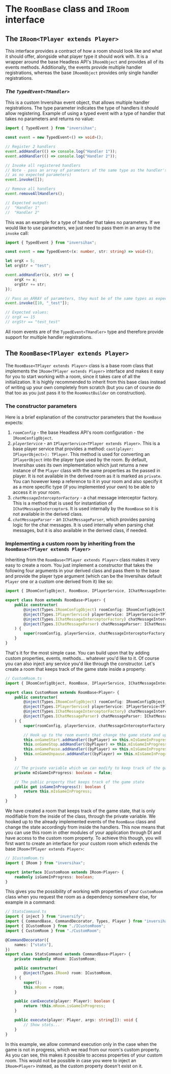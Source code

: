 # The `RoomBase` class and `IRoom` interface

## The `IRoom<TPlayer extends Player>`
This interface provides a contract of how a room should look like and what it should offer, alongside what player type it should work with. It is a wrapper around the base Headless API's `IRoomObject` and provides all of its events methods. Additionally, the events provide multiple handler registrations, whereas the base `IRoomObject` provides only single handler registrations.

### *The `TypedEvent<THandler>`*
This is a custom Inversihax event object, that allows multiple handler registrations. The type parameter indicates the type of handlers it should allow registering. Example of using a typed event with a type of handler that takes no parameters and returns no value:

```ts
import { TypedEvent } from "inversihax";

const event = new TypedEvent<() => void>();

// Register 2 handlers
event.addHandler(() => console.log("Handler 1"));
event.addHandler(() => console.log("Handler 2"));

// Invoke all registered handlers
// Note - pass an array of parameters of the same type as the handler's (empty array in this case
// as no expected parameters)
event.invoke([]);

// Remove all handlers
event.removeAllHandlers();

// Expected output:
//  "Handler 1"
//  "Handler 2"
```

This was an example for a type of handler that takes no parameters. If we would like to use parameters, we just need to pass them in an array to the `invoke` call:

```ts
import { TypedEvent } from "inversihax";

const event = new TypedEvent<(x: number, str: string) => void>();

let orgX = 5;
let orgStr = "test";

event.addHandler((x, str) => {
    orgX += x;
    orgStr += str;
});

// Pass an ARRAY of parameters, they must be of the same types as expected parameters and in the same order
event.invoke([10, "_test"]);

// Expected values:
// orgX == 15
// orgStr == "test_test"
```

All room events are of the `TypedEvent<THandler>` type and therefore provide support for multiple handler registrations.

## The `RoomBase<TPlayer extends Player>`
The `RoomBase<TPlayer extends Player>` class is a base room class that implements the `IRoom<TPlayer extends Player>` interface and makes it easy for you to start working with a room, since it takes care of all the initialization. It is highly recommended to inherit from this base class instead of writing up your own completely from scratch (but you can of course do that too as you just pass it to the `RoomHostBuilder` on construction).

### The constructor parameters
Here is a brief explanation of the constructor parameters that the `RoomBase` expects:
1. *`roomConfig`* - the base Headless API's room configuration - the `IRoomConfigObject`.
2. *`playerService`* - an `IPlayerService<TPlayer extends Player>`. This is a base player service that provides a method: `cast(player: IPlayerObject>): TPlayer`. This method is used for converting an `IPlayerObject` into the player type used by the room. By default, Inversihax uses its own implementation which just returns a new instance of the `Player` class with the same properties as the passed in player. It is not available in the derived room as it is marked as `private`. You can however keep a reference to it in your room and also specify it as a more specific type (if you implemented your own) to be able to access it in your room.
3. *`chatMessageInterceptorFactory`* - a chat message interceptor factory. This is a method that is used for instantiation of `IChatMessageInterceptor`s. It is used internally by the `RoomBase` so it is not available in the derived class.
4. *`chatMessageParser`* - an `IChatMessageParser`, which provides parsing logic for the chat messages. It is used internally when parsing chat messages, but it is also available in the derived class, if needed.

### Implementing a custom room by inheriting from the `RoomBase<TPlayer extends Player>`
Inheriting from the `RoomBase<TPlayer extends Player>` class makes it very easy to create a room. You just implement a constructor that takes the following four arguments in your derived class and pass them to the base and provide the player type argument (which can be the Inversihax default `Player` one or a custom one derived from it) like so:

```ts
import { IRoomConfigObject, RoomBase, IPlayerService, IChatMessageInterceptorFactoryFactoryType, IChatMessageParser } from "inversihax";

export class Room extends RoomBase<Player> {
    public constructor(
        @inject(Types.IRoomConfigObject) roomConfig: IRoomConfigObject,
        @inject(Types.IPlayerService) playerService: IPlayerService<TPlayer>,
        @inject(Types.IChatMessageInterceptorFactory) chatMessageInterceptorFactory: IChatMessageInterceptorFactoryType,
        @inject(Types.IChatMessageParser) chatMessageParser: IChatMessageParser,
    ) {
        super(roomConfig, playerService, chatMessageInterceptorFactory, chatMessageParser);
    }
}
```

That's it for the most simple case. You can build upon that by adding custom properties, events, methods... whatever you'd like to it. Of course you can also inject any service you'd like through the constructor. Let's create a room that keeps track of the game state inside a property:

```ts
// CustomRoom.ts
import { IRoomConfigObject, RoomBase, IPlayerService, IChatMessageInterceptorFactoryFactoryType, IChatMessageParser, Types } from "inversihax";

export class CustomRoom extends RoomBase<Player> {
    public constructor(
        @inject(Types.IRoomConfigObject) roomConfig: IRoomConfigObject,
        @inject(Types.IPlayerService) playerService: IPlayerService<TPlayer>,
        @inject(Types.IChatMessageInterceptorFactory) chatMessageInterceptorFactory: IChatMessageInterceptorFactoryType,
        @inject(Types.IChatMessageParser) chatMessageParser: IChatMessageParser,
    ) {
        super(roomConfig, playerService, chatMessageInterceptorFactory, chatMessageParser);

        // Hook up to the room events that change the game state and update it accordingly
        this.onGameStart.addHandler((byPlayer) => this.mIsGameInProgress = true);
        this.onGameStop.addHandler((byPlayer) => this.mIsGameInProgress = false);
        this.onGamePause.addHandler((byPlayer) => this.mIsGameInProgress = false);
        this.onGameUnpause.addHandler((byPlayer) => this.mIsGameInProgress = true);
    }

    // The private variable which we can modify to keep track of the game state
    private mIsGameInProgress: boolean = false;

    // The public property that keeps track of the game state 
    public get isGameInProgress(): boolean {
        return this.mIsGameInProgress;
    }
}
```

We have created a room that keeps track of the game state, that is only modifiable from the inside of the class, through the private variable. We hooked up to the already implemented events of the `RoomBase` class and change the state accordingly from inside the handlers. This now means that you can use this room in other modules of your application through DI and have access to the custom room property. To achieve this though, you will first want to create an interface for your custom room which extends the base `IRoom<TPlayer extends Player>`:

```ts
// ICustomRoom.ts
import { IRoom } from "inversihax";

export interface ICustomRoom extends IRoom<Player> {
    readonly isGameInProgress: boolean;
}
```

This gives you the possibility of working with properties of your `CustomRoom` class when you request the room as a dependency somewhere else, for example in a command:

```ts
// StatsCommand.ts
import { inject } from "inversify";
import { CommandBase, CommandDecorator, Types, Player } from "inversihax";
import { ICustomRoom } from "./ICustomRoom";
import { CustomRoom } from "./CustomRoom";

@CommandDecorator({
    names: ["stats"],
})
export class StatsCommand extends CommandBase<Player> {
    private readonly mRoom: ICustomRoom;

    public constructor(
        @inject(Types.IRoom) room: ICustomRoom,
    ) {
        super();
        this.mRoom = room;
    }

    public canExecute(player: Player): boolean {
        return !this.mRoom.isGameInProgress;
    }

    public execute(player: Player, args: string[]): void {
        // Show stats...
    }
}
```

In this example, we allow command execution only in the case when the game is not in progress, which we read from our room's custom property. As you can see, this makes it possible to access properties of your custom room. This would not be possible in case you were to inject an `IRoom<Player>` instead, as the custom property doesn't exist on it.